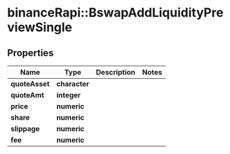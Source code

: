 # binanceRapi::BswapAddLiquidityPreviewSingle


## Properties
Name | Type | Description | Notes
------------ | ------------- | ------------- | -------------
**quoteAsset** | **character** |  | 
**quoteAmt** | **integer** |  | 
**price** | **numeric** |  | 
**share** | **numeric** |  | 
**slippage** | **numeric** |  | 
**fee** | **numeric** |  | 


